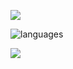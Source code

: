 ![](https://github-readme-stats.vercel.app/api?username=dionfire&count_private=true&theme=dracula)

![languages](https://github-readme-stats.vercel.app/api/top-langs/?username=dionfire&theme=dracula&layout=compact)

![](https://komarev.com/ghpvc/?username=DiOnFire&color=7421af)
